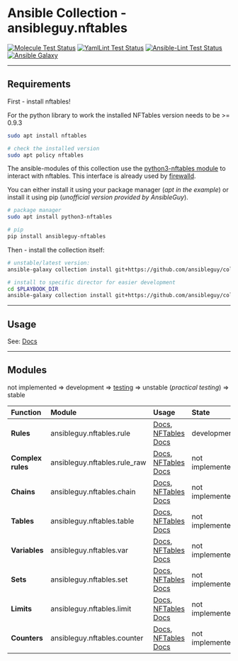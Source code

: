 # Ansible Collection - ansibleguy.nftables

[![Molecule Test Status](https://badges.ansibleguy.net/collection_nftables.molecule.svg)](https://github.com/ansibleguy/collection_nftables/blob/latest/roles/)
[![YamlLint Test Status](https://badges.ansibleguy.net/collection_nftables.yamllint.svg)](https://yamllint.readthedocs.io/en/stable/)
[![Ansible-Lint Test Status](https://badges.ansibleguy.net/collection_nftables.ansiblelint.svg)](https://ansible-lint.readthedocs.io/en/latest/)
[![Ansible Galaxy](https://img.shields.io/ansible/collection/COLLECTION-ID)](https://galaxy.ansible.com/ansibleguy/nftables)

----

## Requirements

First - install nftables!

For the python library to work the installed NFTables version needs to be >= 0.9.3

```bash
sudo apt install nftables

# check the installed version
sudo apt policy nftables
```

The ansible-modules of this collection use the [python3-nftables module](https://ral-arturo.org/2020/11/22/python-nftables-tutorial.html) to interact with nftables. This interface is already used by [firewalld](https://firewalld.org/2019/09/libnftables-JSON).

You can either install it using your package manager (_apt in the example_) or install it using pip (_unofficial version provided by AnsibleGuy_).

```bash
# package manager
sudo apt install python3-nftables

# pip
pip install ansibleguy-nftables
```


Then - install the collection itself:

```bash
# unstable/latest version:
ansible-galaxy collection install git+https://github.com/ansibleguy/collection_nftables.git

# install to specific director for easier development
cd $PLAYBOOK_DIR
ansible-galaxy collection install git+https://github.com/ansibleguy/collection_nftables.git -p ./collections
```

----

## Usage

See: [Docs](https://github.com/ansibleguy/collection_nftables/blob/latest/Usage.rst)

----

## Modules

not implemented => development => [testing](https://github.com/ansibleguy/collection_nftables/blob/latest/tests) => unstable (_practical testing_) => stable

| Function          | Module                       | Usage                                                                                                                                                                                            | State           |
|:------------------|:-----------------------------|:-------------------------------------------------------------------------------------------------------------------------------------------------------------------------------------------------|:----------------|
| **Rules**         | ansibleguy.nftables.rule     | [Docs](https://github.com/ansibleguy/collection_nftables/blob/latest/Usage.rst), [NFTables Docs](https://wiki.nftables.org/wiki-nftables/index.php/Quick_reference-nftables_in_10_minutes#Rules) | development     |
| **Complex rules** | ansibleguy.nftables.rule_raw | [Docs](https://github.com/ansibleguy/collection_nftables/blob/latest/Usage.rst), [NFTables Docs](https://wiki.nftables.org/wiki-nftables/index.php/Quick_reference-nftables_in_10_minutes#Rules) | not implemented |
| **Chains**        | ansibleguy.nftables.chain    | [Docs](https://github.com/ansibleguy/collection_nftables/blob/latest/Usage.rst), [NFTables Docs](https://wiki.nftables.org/wiki-nftables/index.php/Configuring_chains)                           | not implemented |
| **Tables**        | ansibleguy.nftables.table    | [Docs](https://github.com/ansibleguy/collection_nftables/blob/latest/Usage.rst), [NFTables Docs](https://wiki.nftables.org/wiki-nftables/index.php/Configuring_tables)                           | not implemented |
| **Variables**     | ansibleguy.nftables.var      | [Docs](https://github.com/ansibleguy/collection_nftables/blob/latest/Usage.rst), [NFTables Docs](https://wiki.nftables.org/wiki-nftables/index.php/Scripting#Defining_variables)                 | not implemented |
| **Sets**          | ansibleguy.nftables.set      | [Docs](https://github.com/ansibleguy/collection_nftables/blob/latest/Usage.rst), [NFTables Docs](https://wiki.nftables.org/wiki-nftables/index.php/Sets)                                         | not implemented |
| **Limits**        | ansibleguy.nftables.limit    | [Docs](https://github.com/ansibleguy/collection_nftables/blob/latest/Usage.rst), [NFTables Docs](https://wiki.nftables.org/wiki-nftables/index.php/Limits)                                       | not implemented |
| **Counters**      | ansibleguy.nftables.counter  | [Docs](https://github.com/ansibleguy/collection_nftables/blob/latest/Usage.rst), [NFTables Docs](https://wiki.nftables.org/wiki-nftables/index.php/Counters)                                     | not implemented |
